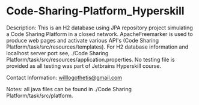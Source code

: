 ﻿# Code-Sharing-Platform_Hyperskill
Description: This is an H2 database using JPA repository project simulating a Code Sharing Platform in a closed network. 
              ApacheFreemarker is used to produce web pages and activate various API's (Code Sharing Platform/task/src/resources/templates).
              For H2 database information and localhost server port see, ./Code Sharing Platform/task/src/resources/application.properties.
             No testing file is provided as all testing was part of Jetbrains Hyperskill course.

Contact Information: willlogothetis@gmail.com

Notes: all java files can be found in ./Code Sharing Platform/task/src/platform.
